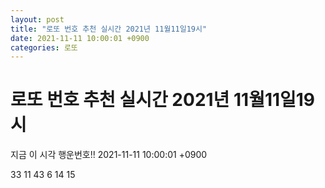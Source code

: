```yaml
---
layout: post
title: "로또 번호 추천 실시간 2021년 11월11일19시"
date: 2021-11-11 10:00:01 +0900
categories: 로또
---
```


# 로또 번호 추천 실시간 2021년 11월11일19시

지금 이 시각 행운번호!! 2021-11-11 10:00:01 +0900

 33  11  43  6  14  15 

